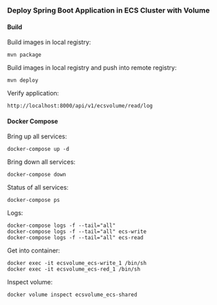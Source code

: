 ### Deploy Spring Boot Application in ECS Cluster with Volume
#### Build
Build images in local registry:
```
mvn package
```
Build images in local registry and push into remote registry:
```
mvn deploy
```
Verify application:
```
http://localhost:8000/api/v1/ecsvolume/read/log
```
#### Docker Compose
Bring up all services:
```
docker-compose up -d
```
Bring down all services:
```
docker-compose down
```
Status of all services:
```
docker-compose ps
```
Logs:
```
docker-compose logs -f --tail="all"
docker-compose logs -f --tail="all" ecs-write
docker-compose logs -f --tail="all" ecs-read
```
Get into container:
```
docker exec -it ecsvolume_ecs-write_1 /bin/sh
docker exec -it ecsvolume_ecs-red_1 /bin/sh
```
Inspect volume:
```
docker volume inspect ecsvolume_ecs-shared
```